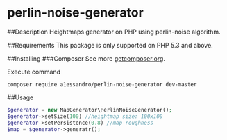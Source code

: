 # perlin-noise-generator

##Description
Heightmaps generator on PHP using perlin-noise algorithm.

##Requirements
This package is only supported on PHP 5.3 and above.

##Installing
###Composer
See more [getcomposer.org](http://getcomposer.org).

Execute command 
```
composer require a1essandro/perlin-noise-generator dev-master
```

##Usage

```php
$generator = new MapGenerator\PerlinNoiseGenerator();
$generator->setSize(100) //heightmap size: 100x100
$generator->setPersistence(0.8) //map roughness
$map = $generator->generatr();
```
